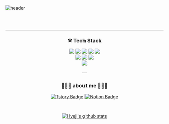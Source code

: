 ![header](https://capsule-render.vercel.app/api?type=waving&color=auto&height=300&section=header&text=Hyeji's%20&fontSize=90&animation=fadeIn&fontAlignY=38&desc=GitHub%20🧚🏻‍♀️&descAlignY=51&descAlign=62)


 <div align="center">
<br /><br />

---



  <h3>⚒ Tech Stack </h3>
  <div class="stack">
  <a href="#"><img src="https://img.shields.io/badge/CSS-ffd8d8?style=flat&logo=CSS3&logoColor=white"/></a>
  <a href="#"><img src="https://img.shields.io/badge/Vue.js-ffd8d8?style=flat&logo=Vue.js&logoColor=white"/></a>
   <a href="#"><img src="https://img.shields.io/badge/MySQL-ffd8d8?style=flat&logo=MySQL&logoColor=white"/></a>
  <a href="#"><img src="https://img.shields.io/badge/Spring-ffd8d8?style=flat&logo=Spring&logoColor=white"/></a>
    <a href="#"><img src="https://img.shields.io/badge/jQuery-ffd8d8?style=flat&logo=jQuery&logoColor=white"/></a>
  <br />
   <a href="#"><img src="https://img.shields.io/badge/Python-ffa7a7?style=flat&logo=Python&logoColor=white"/></a>   
  <a href="#"><img src="https://img.shields.io/badge/Java-ffa7a7?style=flat&logo=java&logoColor=white"/></a> 
  <a href="#"><img src="https://img.shields.io/badge/JavaScript-ffa7a7?style=flat&logo=JavaScript&logoColor=white"/></a> 
  <br />
  <a href="#"><img src="https://img.shields.io/badge/GitHub-%23F3708C?style=flat&logo=GitHub&logoColor=white"/></a> 
  <a href="#"˃̵͈̑ᴗ˂̵͈̑img src="https://img.shields.io/badge/Redmine-%23F3708C?style=flat&logo=Redmine&logoColor=white"/></a>
	</div>



—

 <h3>👩🏻‍💻 about me 👩🏻‍💻</h3>

[![Tstory Badge](https://img.shields.io/badge/-Tstory-92a8d1?logo=Velog&logoColor=white&link=https://yeacoding.tistory.com/)](https://muki-soko.tistory.com/)
[![Notion Badge](https://img.shields.io/badge/-Tstory-92a8d1?logo=Velog&logoColor=white&link=https://yeacoding.tistory.com/)](https://gabby-plywood-978.notion.site/cf4a77a5542e45aabd056fde34494cc2)

 <br />


  [![Hyeji's github stats](https://github-readme-stats.vercel.app/api?username=novelop&count_private=true&custom_title=Hyeji's&nbsp;github🤍&bg_color=30,92a8d1,f7cac9&title_color=fff&text_color=fff)](https://github.com/anuraghazra/github-readme-stats)

 <br />
  </div>
